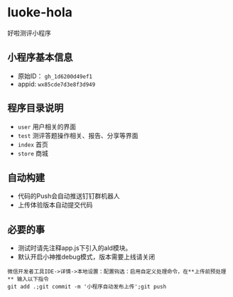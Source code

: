 # luoke-hola
好啦测评小程序

## 小程序基本信息

- 原始ID： `gh_1d6200d49ef1`
- appid: `wx85cde7d3e8f3d949`

## 程序目录说明
- `user` 用户相关的界面
- `test` 测评答题操作相关、报告、分享等界面
- `index` 首页
- `store` 商城

## 自动构建

- 代码的Push会自动推送钉钉群机器人
- 上传体验版本自动提交代码

## 必要的事

- 测试时请先注释app.js下引入的ald模块。
- 默认开启小神推debug模式，版本需要上线请关闭

```
微信开发者工具IDE->详情->本地设置：配置钩选：启用自定义处理命令，在**上传前预处理** 输入以下指令
git add .;git commit -m '小程序自动发布上传';git push
```
